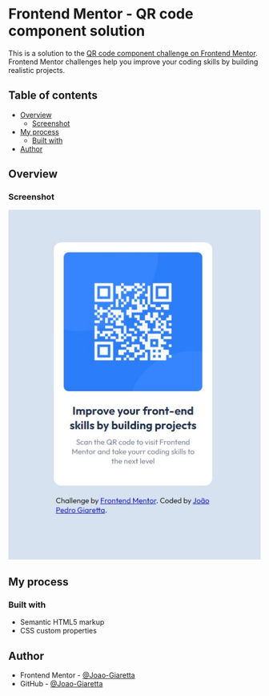 # Frontend Mentor - QR code component solution

This is a solution to the [QR code component challenge on Frontend Mentor](https://www.frontendmentor.io/challenges/qr-code-component-iux_sIO_H). Frontend Mentor challenges help you improve your coding skills by building realistic projects. 

## Table of contents

- [Overview](#overview)
  - [Screenshot](#screenshot)
- [My process](#my-process)
  - [Built with](#built-with)
- [Author](#author)

## Overview

### Screenshot

![](./images/screenshot.jpg)

## My process

### Built with

- Semantic HTML5 markup
- CSS custom properties

## Author

- Frontend Mentor - [@Joao-Giaretta](https://www.frontendmentor.io/profile/Joao-Giaretta)
- GitHub - [@Joao-Giaretta](https://github.com/Joao-Giaretta)

